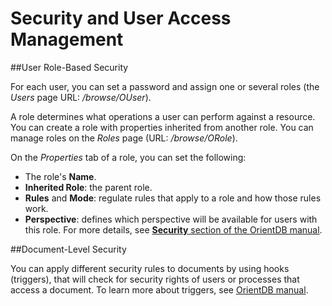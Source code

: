 # Security and User Access Management

##User Role-Based Security

For each user, you can set a password and assign one or several roles (the *Users* page URL: */browse/OUser*).

A role determines what operations a user can perform against a resource. You can create a role with properties inherited from another role. You can manage roles on the *Roles* page (URL: */browse/ORole*). 

On the *Properties* tab of a role, you can set the following:
* The role's **Name**.
* **Inherited Role**: the parent role.
* **Rules** and **Mode**: regulate rules that apply to a role and how those rules work. 
* **Perspective**: defines which perspective will be available for users with this role.
For more details, see [**Security** section of the OrientDB manual](http://orientdb.com/docs/last/Studio-Security.html).

##Document-Level Security

You can apply different security rules to documents by using hooks (triggers), that will check for security rights of users or processes that access a document. To learn more about triggers, see [OrientDB manual](http://orientdb.com/docs/last/Hook.html).